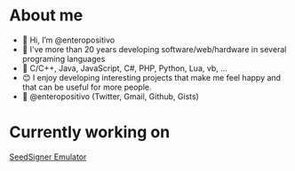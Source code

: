 # About me
- 👋 Hi, I’m @enteropositivo
- :date: I've more than 20 years developing software/web/hardware in several programing languages
- :scroll: C/C++, Java, JavaScript, C#, PHP, Python, Lua, vb, ...
- :blush: I enjoy developing interesting projects that make me feel happy and that can be useful for more people.
- 📧 @enteropositivo (Twitter, Gmail, Github, Gists)

<!---
enteropositivo/enteropositivo is a ✨ special ✨ repository because its `README.md` (this file) appears on your GitHub profile.
You can click the Preview link to take a look at your changes.
--->

# Currently working on
[SeedSigner Emulator](https://github.com/enteropositivo/seedsigner-emulator)
